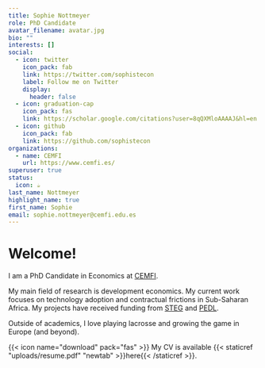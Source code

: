 ```yaml
---
title: Sophie Nottmeyer
role: PhD Candidate
avatar_filename: avatar.jpg
bio: ""
interests: []
social:
  - icon: twitter
    icon_pack: fab
    link: https://twitter.com/sophistecon
    label: Follow me on Twitter
    display:
      header: false
  - icon: graduation-cap
    icon_pack: fas
    link: https://scholar.google.com/citations?user=8qQXMloAAAAJ&hl=en
  - icon: github
    icon_pack: fab
    link: https://github.com/sophistecon
organizations:
  - name: CEMFI
    url: https://www.cemfi.es/
superuser: true
status:
  icon: ☕️
last_name: Nottmeyer
highlight_name: true
first_name: Sophie
email: sophie.nottmeyer@cemfi.edu.es
---
```

# Welcome!

I am a PhD Candidate in Economics at [CEMFI](https://www.cemfi.es/index.asp).

My main field of research is development economics. My current work focuses on technology adoption and contractual frictions in  Sub-Saharan Africa. My projects have received funding from [STEG](https://steg.cepr.org/) and [PEDL](https://pedl.cepr.org/). 

Outside of academics, I love playing lacrosse and growing the game in Europe (and beyond).

{{< icon name="download" pack="fas" >}} My CV is available {{< staticref "uploads/resume.pdf" "newtab" >}}here{{< /staticref >}}.